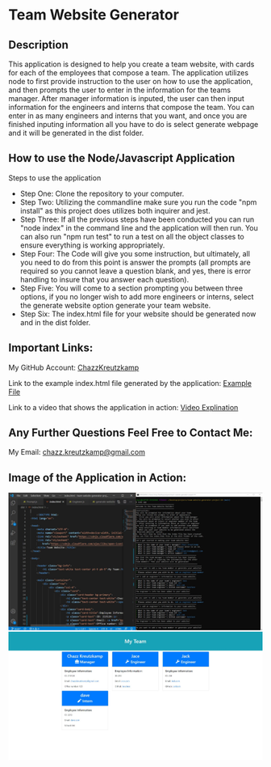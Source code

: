 # Team Website Generator

## Description

This application is designed to help you create a team website, with cards for each of the employees that compose a team. The application utilizes node to first provide instruction to the user on how to use the application, and then prompts the user to enter in the information for the teams manager. After manager information is inputed, the user can then input information for the engineers and interns that compose the team. You can enter in as many engineers and interns that you want, and once you are finished inputing information all you have to do is select generate webpage and it will be generated in the dist folder.

## How to use the Node/Javascript Application

Steps to use the application
* Step One: Clone the repository to your computer.
* Step Two: Utilizing the commandline make sure you run the code "npm install" as this project does utilizes both inquirer and jest.
* Step Three: If all the previous steps have been conducted you can run "node index" in the command line and the application will then run. You can also run "npm run test" to run a test on all the object classes to ensure everything is working appropriately.
* Step Four: The Code will give you some instruction, but ultimately, all you need to do from this point is answer the prompts (all prompts are required so you cannot leave a question blank, and yes, there is error handling to insure that you answer each question).
* Step Five: You will come to a section prompting you between three options, if you no longer wish to add more engineers or interns, select the generate website option generate your team website.
* Step Six: The index.html file for your website should be generated now and in the dist folder.

## Important Links:

My GitHub Account: [ChazzKreutzkamp](https://github.com/ChazzKreutzkamp)

Link to the example index.html file generated by the application: [Example File](https://github.com/ChazzKreutzkamp/team-website-generator-project-10/blob/main/dist/index.html)

Link to a video that shows the application in action: [Video Explination](https://drive.google.com/file/d/1pv9TYzfLZSjypznUNeUS4_CCpl4hKdQ9/view)

## Any Further Questions Feel Free to Contact Me:

My Email: chazz.kreutzkamp@gmail.com

## Image of the Application in Action:

![al text](https://github.com/ChazzKreutzkamp/team-website-generator-project-10/blob/main/image-of-application/image1.JPG)
![al text](https://github.com/ChazzKreutzkamp/team-website-generator-project-10/blob/main/image-of-application/image2.JPG)
